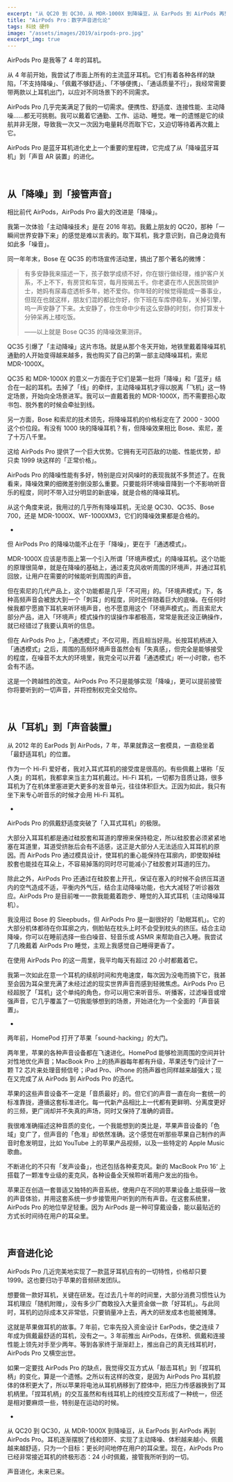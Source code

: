 ```yaml
---
excerpt: "从 QC20 到 QC30，从 MDR-1000X 到降噪豆，从 EarPods 到 AirPods 再到 AirPods Pro。耳机逐渐摆脱了线和颈环、实现了主动降噪、体积越来越小、佩戴越来越舒适，只为一个目标：更长时间地停在用户的耳朵里。现在，AirPods Pro 已经非常接近耳机的终极形态：24 小时佩戴，接管我所听到的一切。"
title: "AirPods Pro：数字声音进化论"
tags: 科技 硬件
image: "/assets/images/2019/airpods-pro.jpg"
excerpt_img: true
---
```


AirPods Pro 是我等了 4 年的耳机。

从 4 年前开始，我尝试了市面上所有的主流蓝牙耳机。它们有着各种各样的缺陷，「不支持降噪」、「佩戴不够舒适」、「不够便携」、「通话质量不行」，我经常需要带两款以上耳机出门，以应对不同场景下的不同需求。

AirPods Pro 几乎完美满足了我的一切需求。便携性、舒适度、连接性能、主动降噪……都无可挑剔。我可以戴着它通勤、工作、运动、睡觉。唯一的遗憾是它的续航并非无限，导致我一次又一次因为电量耗尽而取下它，又迫切等待着再次戴上它。

AirPods Pro 是蓝牙耳机进化史上一个重要的里程碑，它完成了从「降噪蓝牙耳机」到「声音 AR 装置」的进化。

<br>

## 从「降噪」到「接管声音」

相比前代 AirPods，AirPods Pro 最大的改进是「降噪」。

我第一次体验「主动降噪技术」是在 2016 年初。我戴上朋友的 QC20，那种「一瞬间世界安静下来」的感觉是难以言表的。取下耳机，我才意识到，自己身边竟有如此多「噪音」。

同一年年末，Bose 在 QC35 的市场宣传活动里，搞出了那个著名的微博：

> 有多安静我来描述一下，孩子数学成绩不好，你在银行做经理，维护客户关系，不上不下，有房贷和车贷，每月按揭五千。你老婆在市人民医院做护士，她妈有尿毒症透析多年，她不爱你。你年轻的时候觉得能成一番事业，但现在也就这样，朋友们混的都比你好，你下班在车库停稳车，关掉引擎，呜一声安静了下来。太安静了，你生命中少有这么安静的时刻，你打算发十分钟呆再上楼吃饭。 
> 
> ——以上就是 Bose QC35 的降噪效果测评。

QC35 引爆了「主动降噪」这片市场。就是从那个冬天开始，地铁里戴着降噪耳机通勤的人开始变得越来越多，我也购买了自己的第一部主动降噪耳机，索尼 MDR-1000X。

QC35 和 MDR-1000X 的意义一方面在于它们是第一批将「降噪」和「蓝牙」结合在一起的耳机。去掉了「线」的牵绊，主动降噪耳机才得以脱离「飞机」这一特定场景，开始向全场景进军。我可以一直戴着我的 MDR-1000X，而不需要担心取书包、脱外套的时候会牵扯到线。

另一方面，Bose 和索尼的技术领先，将降噪耳机的价格标定在了 2000 - 3000 这个价位段。有没有 1000 块的降噪耳机？有，但降噪效果相比 Bose、索尼，差了十万八千里。

这给 AirPods Pro 提供了一个巨大优势。它拥有无可匹敌的功能、性能优势，却只卖 1999 块这样的「正常价格」。

AirPods Pro 的降噪性能有多好，特别是应对风噪时的表现我就不多赘述了。在我看来，降噪效果的细微差别倒没那么重要。只要能将环境噪音降到一个不影响听音乐的程度，同时不带入过分明显的新底噪，就是合格的降噪耳机。

从这个角度来说，我用过的几乎所有降噪耳机，无论是 QC30、QC35、Bose 700，还是 MDR-1000X、WF-1000XM3，它们的降噪效果都是合格的。

-

但 AirPods Pro 的降噪功能不止在于「降噪」，更在于「通透模式」。

MDR-1000X 应该是市面上第一个引入所谓「环境声模式」的降噪耳机。这个功能的原理很简单，就是在降噪的基础上，通过麦克风收听周围的环境声，并通过耳机回放，让用户在需要的时候能听到周围的声音。

但在索尼的几代产品上，这个功能都是几乎「不可用」的。「环境声模式」下，各种高频声音会被放大到一个「刺耳」的程度，同时还伴随着巨大的底噪。在任何时候我都宁愿摘下耳机来听环境声音，也不愿意用这个「环境声模式」。而且索尼大部分产品，进入「环境声」模式操作的误操作率都极高，常常是我还没正确操作，就已经错过了我要认真听的信息。

但在 AirPods Pro 上，「通透模式」不仅可用，而且相当好用。长按耳机柄进入「通透模式」之后，周围的高频环境声音虽然会有「失真感」，但完全是能够接受的程度，在噪音不太大的环境里，我完全可以开着「通透模式」听一小时歌，也不会有不适。

这是一个跨越性的改变。AirPods Pro 不只是能够实现「降噪」，更可以提前接管你将要听到的一切声音，并将控制权完全交给你。

<br>

## 从「耳机」到「声音装置」

从 2012 年的 EarPods 到 AirPods，7 年，苹果就靠这一套模具，一直稳坐着「最舒适耳机」的位置。

作为一个 Hi-Fi 爱好者，我对入耳式耳机的接受度是很高的。有些佩戴上堪称「反人类」的耳机，我都拿来当主力耳机戴过。Hi-Fi 耳机，一切都为音质让路，很多耳机为了在机体里塞进更大更多的发音单元，往往体积巨大。正因为如此，我只有坐下来专心听音乐的时候才会用 Hi-Fi 耳机。

-

AirPods Pro 的佩戴舒适度突破了「入耳式耳机」的极限。

大部分入耳耳机都是通过硅胶套和耳道的摩擦来保持稳定，所以硅胶套必须紧紧地塞在耳道里，耳道受挤胀后会有不适感，这正是大部分人无法适应入耳耳机的原因。而 AirPods Pro 通过模具设计，使耳机的重心能保持在耳廓内，即使取掉硅胶套也能挂在耳朵上，不容易掉落的同时尽可能减小了硅胶套对耳道的压力。

除此之外，AirPods Pro 还通过在硅胶套上开孔，保证在塞入的时候不会挤压耳道内的空气造成不适，平衡内外气压，结合主动降噪功能，也大大减轻了听诊器效应。AirPods Pro 是目前唯一一款我能戴着跑步、睡觉的入耳式耳机（主动降噪耳机）。

我没用过 Bose 的 Sleepbuds，但 AirPods Pro 是一副很好的「助眠耳机」。它的大部分机体都待在你耳廓之内，侧脸贴在枕头上时不会受到枕头的挤压。结合主动降噪，你可以在睡前选择一些白噪音、轻音乐或 ASMR 来帮助自己入睡。我尝试了几晚戴着 AirPods Pro 睡觉，主观上我感觉自己睡得更香了。

在使用 AirPods Pro 的这一周里，我平均每天有超过 20 小时都戴着它。

我第一次如此在意一个耳机的续航时间和充电速度，每次因为没电而摘下它，我甚至会因为耳朵里充满了未经过滤的现实世界声音而感到轻微焦虑。AirPods Pro 已经超脱了「耳机」这个单纯的角色，你可以用它来听音乐、听播客，过滤噪音或增强声音，它几乎覆盖了一切我能够想到的场景，开始进化为一个全面的「声音装置」。

-

两年前，HomePod 打开了苹果「sound-hacking」的大门。

两年里，苹果的各种声音设备都在飞速进化。HomePod 能够检测周围的空间并针对性地优化声音；MacBook Pro 上的扬声器每年都有升级，苹果还专门设计了一颗 T2 芯片来处理音频信号；iPad Pro、iPhone 的扬声器也同样越来越强大；现在又完成了从 AirPods 到 AirPods Pro 的迭代。

苹果的这些声音设备不一定是「音质最好」的。但它们的声音一直在向一套统一的标准靠拢，遵循这套标准进化。每一代新产品相比上一代都有更鲜明、分离度更好的三频，更广阔却并不失真的声场，同时又保持了准确的调音。

我很难准确描述这种音质的变化，一个我能想到的类比是，苹果声音设备的「色域」变广了，但声音的「色准」却依然准确。这个感觉在听那些苹果自己制作的声音时愈发明显，比如 YouTube 上的苹果产品视频，以及一些特定的 Apple Music 歌曲。

不断进化的不只有「发声设备」，也还包括各种麦克风。新的 MacBook Pro 16‘ 上搭载了一颗准专业级的麦克风，各种设备全天候聆听着用户发出的指令。

苹果正在创造一套普适又独特的声音系统，使用户在不同的苹果设备上能获得一致的声音体验，并用这套系统一步步接管用户听到的所有声音。在这套系统里，AirPods Pro 的地位举足轻重。因为 AirPods 是一种可穿戴设备，能以最贴近的方式长时间待在用户的耳朵里。

<br>

## 声音进化论
AirPods Pro 几近完美地实现了一款蓝牙耳机应有的一切特性，价格却只要 1999。这也要归功于苹果的音频研发团队。

想要做一款好耳机，关键在研发。在过去几十年的时间里，大部分消费习惯性认为耳机理应「随机附赠」，没有多少厂商敢投入大量资金做一款「好耳机」。与此同时，耳机的边际成本又非常低，只要销量冲上去，再大的研发成本也能被摊薄。

这就是苹果做耳机的故事。7 年前，它率先投入资金设计 EarPods，使之连续 7 年成为佩戴最舒适的耳机，没有之一。3 年前推出 AirPods，在体积、佩戴和连接性能上领先对手至少两年。等到各家终于渐渐赶上，推出自己的真无线耳机时，AirPods Pro 又横空出世。

如果一定要找 AirPods Pro 的缺点，我觉得交互方式从「敲击耳机」到「捏耳机柄」的变化，算是一个遗憾。之所以有这样的改变，是因为 AirPods Pro 耳机腔体的体积更大了，所以苹果将电池从耳机柄移到了腔体中，把压力传感器换到了耳机柄里。「捏耳机柄」的交互虽然和有线耳机上的线控交互形成了一种统一，但还是相对要麻烦一些，特别是在运动的时候。

-

从 QC20 到 QC30，从 MDR-1000X 到降噪豆，从 EarPods 到 AirPods 再到 AirPods Pro。耳机逐渐摆脱了线和颈环、实现了主动降噪、体积越来越小、佩戴越来越舒适，只为一个目标：更长时间地停在用户的耳朵里。现在，AirPods Pro 已经非常接近耳机的终极形态：24 小时佩戴，接管我所听到的一切。

声音进化，未来已来。